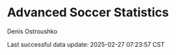 # Advanced Soccer Statistics
Denis Ostroushko

<!-- gfm -->

Last successful data update: 2025-02-27 07:23:57 CST
